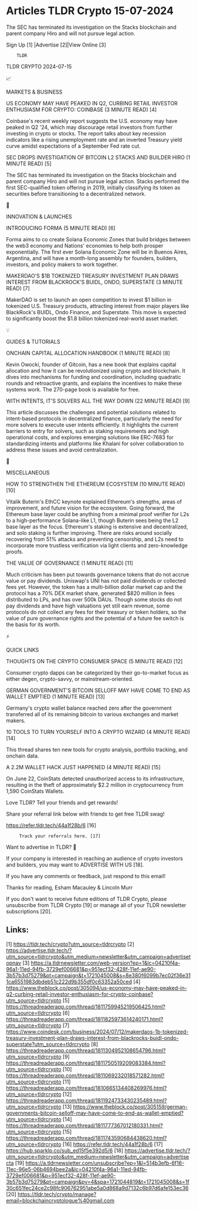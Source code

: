 # Articles TLDR Crypto 15-07-2024

The SEC has terminated its investigation on the Stacks blockchain and
parent company Hiro and will not pursue legal action.  

 Sign Up [1] |Advertise [2]|View Online [3] 

		TLDR 

TLDR CRYPTO 2024-07-15

📈 

MARKETS & BUSINESS

 US ECONOMY MAY HAVE PEAKED IN Q2, CURBING RETAIL INVESTOR ENTHUSIASM
FOR CRYPTO: COINBASE (3 MINUTE READ) [4] 

 Coinbase's recent weekly report suggests the U.S. economy may have
peaked in Q2 '24, which may discourage retail investors from further
investing in crypto or stocks. The report talks about key recession
indicators like a rising unemployment rate and an inverted Treasury
yield curve amidst expectations of a September Fed rate cut. 

 SEC DROPS INVESTIGATION OF BITCOIN L2 STACKS AND BUILDER HIRO (1
MINUTE READ) [5] 

 The SEC has terminated its investigation on the Stacks blockchain and
parent company Hiro and will not pursue legal action. Stacks performed
the first SEC-qualified token offering in 2019, initially classifying
its token as securities before transitioning to a decentralized
network. 

🚀 

INNOVATION & LAUNCHES

 INTRODUCING FORMA (5 MINUTE READ) [6] 

 Forma aims to co create Solana Economic Zones that build bridges
between the web3 economy and Nations' economies to help both prosper
exponentially. The first ever Solana Economic Zone will be in Buenos
Aires, Argentina, and will have a month-long assembly for founders,
builders, investors, and policy makers to work together. 

 MAKERDAO'S $1B TOKENIZED TREASURY INVESTMENT PLAN DRAWS INTEREST FROM
BLACKROCK'S BUIDL, ONDO, SUPERSTATE (3 MINUTE READ) [7] 

 MakerDAO is set to launch an open competition to invest $1 billion in
tokenized U.S. Treasury products, attracting interest from major
players like BlackRock's BUIDL, Ondo Finance, and Superstate. This
move is expected to significantly boost the $1.8 billion tokenized
real-world asset market. 

💡 

GUIDES & TUTORIALS

 ONCHAIN CAPITAL ALLOCATION HANDBOOK (1 MINUTE READ) [8] 

 Kevin Owocki, founder of Gitcoin, has a new book that explains
capital allocation and how it can be revolutionized using crypto and
blockchain. It dives into mechanisms for funding and coordination,
including quadratic rounds and retroactive grants, and explains the
incentives to make these systems work. The 270-page book is available
for free. 

 WITH INTENTS, IT'S SOLVERS ALL THE WAY DOWN (22 MINUTE READ) [9] 

 This article discusses the challenges and potential solutions related
to intent-based protocols in decentralized finance, particularly the
need for more solvers to execute user intents efficiently. It
highlights the current barriers to entry for solvers, such as staking
requirements and high operational costs, and explores emerging
solutions like ERC-7683 for standardizing intents and platforms like
Khalani for solver collaboration to address these issues and avoid
centralization. 

🦄 

MISCELLANEOUS

 HOW TO STRENGTHEN THE ETHEREUM ECOSYSTEM (10 MINUTE READ) [10] 

 Vitalik Buterin's EthCC keynote explained Ethereum's strengths, areas
of improvement, and future vision for the ecosystem. Going forward,
the Ethereum base layer could be anything from a minimal proof
verifier for L2s to a high-performance Solana-like L1, though Buterin
sees being the L2 base layer as the focus. Ethereum's staking is
extensive and decentralized, and solo staking is further improving.
There are risks around socially recovering from 51% attacks and
preventing censorship, and L2s need to incorporate more trustless
verification via light clients and zero-knowledge proofs. 

 THE VALUE OF GOVERNANCE (1 MINUTE READ) [11] 

 Much criticism has been put towards governance tokens that do not
accrue value or pay dividends. Uniswap's UNI has not paid dividends or
collected fees yet. However, the token has a multi-billion dollar
market cap and the protocol has a 70% DEX market share, generated $820
million in fees distributed to LPs, and has over 500k DAUs. Though
some stocks do not pay dividends and have high valuations yet still
earn revenue, some protocols do not collect any fees for their
treasury or token holders, so the value of pure governance rights and
the potential of a future fee switch is the basis for its worth. 

⚡ 

QUICK LINKS

 THOUGHTS ON THE CRYPTO CONSUMER SPACE (5 MINUTE READ) [12] 

 Consumer crypto dapps can be categorized by their go-to-market focus
as either degen, crypto-savvy, or mainstream-oriented. 

 GERMAN GOVERNMENT'S BITCOIN SELLOFF MAY HAVE COME TO END AS WALLET
EMPTIED (1 MINUTE READ) [13] 

 Germany's crypto wallet balance reached zero after the government
transferred all of its remaining bitcoin to various exchanges and
market makers. 

 10 TOOLS TO TURN YOURSELF INTO A CRYPTO WIZARD (4 MINUTE READ) [14] 

 This thread shares ten new tools for crypto analysis, portfolio
tracking, and onchain data. 

 A 2.2M WALLET HACK JUST HAPPENED (4 MINUTE READ) [15] 

 On June 22, CoinStats detected unauthorized access to its
infrastructure, resulting in the theft of approximately $2.2 million
in cryptocurrency from 1,590 CoinStats Wallets. 

Love TLDR? Tell your friends and get rewards!

 Share your referral link below with friends to get free TLDR swag! 

 https://refer.tldr.tech/44a1f28b/6 [16] 

		 Track your referrals here. [17] 

Want to advertise in TLDR? 📰

 If your company is interested in reaching an audience of crypto
investors and builders, you may want to ADVERTISE WITH US [18]. 

 If you have any comments or feedback, just respond to this email! 

Thanks for reading, 
Esham Macauley & Lincoln Murr 

If you don't want to receive future editions of TLDR Crypto, please
unsubscribe from TLDR Crypto [19] or manage all of your TLDR
newsletter subscriptions [20]. 

 

Links:
------
[1] https://tldr.tech/crypto?utm_source=tldrcrypto
[2] https://advertise.tldr.tech/?utm_source=tldrcrypto&utm_medium=newsletter&utm_campaign=advertisetopnav
[3] https://a.tldrnewsletter.com/web-version?ep=1&lc=04210f4a-96a1-11ed-94fb-3729ef006681&p=951ecf32-428f-11ef-ae90-3b57b3d75279&pt=campaign&t=1721045008&s=8e380f6099b7ec02f36e311ca6551983dbdeb51c222d9b355df0c63352a50ced
[4] https://www.theblock.co/post/305094/us-economy-may-have-peaked-in-q2-curbing-retail-investor-enthusiasm-for-crypto-coinbase?utm_source=tldrcrypto
[5] https://threadreaderapp.com/thread/1811759945219506425.html?utm_source=tldrcrypto
[6] https://threadreaderapp.com/thread/1811825973614240171.html?utm_source=tldrcrypto
[7] https://www.coindesk.com/business/2024/07/12/makerdaos-1b-tokenized-treasury-investment-plan-draws-interest-from-blackrocks-buidl-ondo-superstate?utm_source=tldrcrypto
[8] https://threadreaderapp.com/thread/1811304952108654796.html?utm_source=tldrcrypto
[9] https://threadreaderapp.com/thread/1811750519209083384.html?utm_source=tldrcrypto
[10] https://threadreaderapp.com/thread/1811069232018571282.html?utm_source=tldrcrypto
[11] https://threadreaderapp.com/thread/1810665134408269976.html?utm_source=tldrcrypto
[12] https://threadreaderapp.com/thread/1811924733430235489.html?utm_source=tldrcrypto
[13] https://www.theblock.co/post/305159/german-governments-bitcoin-selloff-may-have-come-to-end-as-wallet-emptied?utm_source=tldrcrypto
[14] https://threadreaderapp.com/thread/1811777367012180331.html?utm_source=tldrcrypto
[15] https://threadreaderapp.com/thread/1811743590684438620.html?utm_source=tldrcrypto
[16] https://refer.tldr.tech/44a1f28b/6
[17] https://hub.sparklp.co/sub_ed15f5e392d5/6
[18] https://advertise.tldr.tech/?utm_source=tldrcrypto&utm_medium=newsletter&utm_campaign=advertisecta
[19] https://a.tldrnewsletter.com/unsubscribe?ep=1&l=514b3efb-6f16-11ec-96e5-06b4694bee2a&lc=04210f4a-96a1-11ed-94fb-3729ef006681&p=951ecf32-428f-11ef-ae90-3b57b3d75279&pt=campaign&pv=4&spa=1721044819&t=1721045008&s=1f30c651fec24ce2c98fc906762951abe5a0d868a9d7132c6b97d6afe153ec36
[20] https://tldr.tech/crypto/manage?email=blockchaincryptologue%40gmail.com
